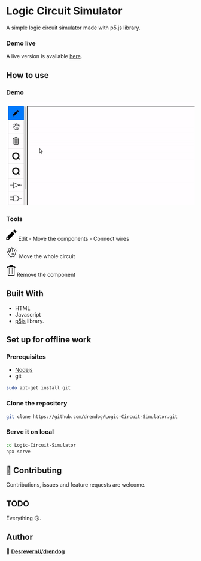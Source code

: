 # Logic Circuit Simulator
A simple logic circuit simulator made with p5.js library.

### Demo live
A live version is available [here](https://drendog.github.io/Logic-Circuit-Simulator/).

## How to use
### Demo
![](demo.gif)

### Tools
![](simulator/img/pencil.svg) Edit - Move the components - Connect wires

![](simulator/img/hand.png) Move the whole circuit

![](simulator/img/trashcan.svg) Remove the component

## Built With
* HTML
* Javascript
* [p5js](https://github.com/processing/p5.js) library.

## Set up for offline work
### Prerequisites
* [Nodejs](https://nodejs.org)
* git
```bash
sudo apt-get install git
```

### Clone the repository
```bash
git clone https://github.com/drendog/Logic-Circuit-Simulator.git
```

### Serve it on local
```bash
cd Logic-Circuit-Simulator
npx serve
```
## 🤝 Contributing
Contributions, issues and feature requests are welcome.

## TODO
Everything 🙃.

## Author
👤 **[DesrevernU/drendog](https://github.com/drendog)**
